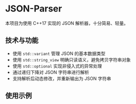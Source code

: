 # JSON-Parser

本项目为使用 C++17 实现的 JSON 解析器，十分简易、轻量。

## 技术与功能
- 使用 `std::variant` 管理 JSON 的基本数据类型
- 使用 `std::string_view` 明确只读语义，避免拷贝字符串对象
- 使用 `std::optional` 实现非侵入式的异常处理
- 通过递归下降对 JSON 字符串进行解析
- 支持解析后动态修改，并重新输出为 JSON 字符串

## 使用示例

